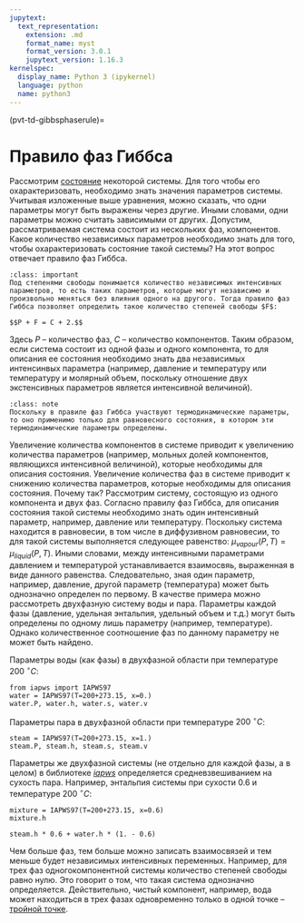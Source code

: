```yaml
---
jupytext:
  text_representation:
    extension: .md
    format_name: myst
    format_version: 3.0.1
    jupytext_version: 1.16.3
kernelspec:
  display_name: Python 3 (ipykernel)
  language: python
  name: python3
---
```


(pvt-td-gibbsphaserule)=
# Правило фаз Гиббса
Рассмотрим [состояние](TD-1-Basics.md#pvt-td-basics-state) некоторой системы. Для того чтобы его охарактеризовать, необходимо знать значения параметров системы. Учитывая изложенные выше уравнения, можно сказать, что одни параметры могут быть выражены через другие. Иными словами, одни параметры можно считать зависимыми от других. Допустим, рассматриваемая система состоит из нескольких фаз, компонентов. Какое количество независимых параметров необходимо знать для того, чтобы охарактеризовать состояние такой системы? На этот вопрос отвечает правило фаз Гиббса.

```{admonition} Правило
:class: important
Под степенями свободы понимается количество независимых интенсивных параметров, то есть таких параметров, которые могут независимо и произвольно меняться без влияния одного на другого. Тогда правило фаз Гиббса позволяет определить такое количество степеней свободы $F$:

$$P + F = C + 2.$$

```

Здесь $P$ – количество фаз, $C$ – количество компонентов. Таким образом, если система состоит из одной фазы и одного компонента, то для описания ее состояния необходимо знать два независимых интенсинвых параметра (например, давление и температуру или температуру и молярный объем, поскольку отношение двух экстенсивных параметров является интенсивной величиной).

```{admonition} NB
:class: note
Поскольку в правиле фаз Гиббса участвуют термодинамические параметры, то оно применимо только для равновесного состояния, в котором эти термодинамические параметры определены.
```

Увеличение количества компонентов в системе приводит к увеличению количества параметров (например, мольных долей компонентов, являющихся интенсивной величиной), которые необходимы для описания состояния. Увеличение количества фаз в системе приводит к снижению количества параметров, которые необходимы для описания состояния. Почему так? Рассмотрим систему, состоящую из одного компонента и двух фаз. Согласно правилу фаз Гиббса, для описания состояния такой системы необходимо знать один интенсивный параметр, например, давление или температуру. Поскольку система находится в равновесии, в том числе в диффузивном равновесии, то для такой системы выполняется следующее равенство: $\mu_{vapour} \left( P, T \right) = \mu_{liquid} \left( P, T \right)$. Иными словами, между интенсивными параметрами давлением и температурой устанавливается взаимосвяь, выраженная в виде данного равенства. Следовательно, зная один параметр, например, давление, другой параметр (температура) может быть однозначно определен по первому. В качестве примера можно рассмотреть двухфазную систему воды и пара. Параметры каждой фазы (давление, удельная энтальпия, удельный объем и т.д.) могут быть определены по одному лишь параметру (например, температуре). Однако количественное соотношение фаз по данному параметру не может быть найдено.


Параметры воды (как фазы) в двухфазной области при температуре $200 \; ^{\circ} C$:

```{code-cell} python
from iapws import IAPWS97
water = IAPWS97(T=200+273.15, x=0.)
water.P, water.h, water.s, water.v
```

Параметры пара в двухфазной области при температуре $200 \; ^{\circ} C$:

```{code-cell} python
steam = IAPWS97(T=200+273.15, x=1.)
steam.P, steam.h, steam.s, steam.v
```

Параметры же двухфазной системы (не отдельно для каждой фазы, а в целом) в библиотеке *[iapws](https://iapws.readthedocs.io/en/latest/)* определяется средневзвешиванием на сухость пара. Например, энтальпия системы при сухости $0.6$ и температуре $200 \; ^{\circ} C$:

```{code-cell} python
mixture = IAPWS97(T=200+273.15, x=0.6)
mixture.h
```

```{code-cell} python
steam.h * 0.6 + water.h * (1. - 0.6)
```

Чем больше фаз, тем больше можно записать взаимосвязей и тем меньше будет независимых интенсивных переменных. Например, для трех фаз одногокомпонентной системы количество степеней свободы равно нулю. Это говорит о том, что такая система однозначно определяется. Действительно, чистый компонент, например, вода может находиться в трех фазах одновременно только в одной точке – [тройной точке](https://en.wikipedia.org/wiki/Triple_point).
